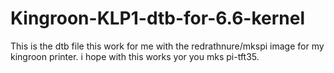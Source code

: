 # Kingroon-KLP1-dtb-for-6.6-kernel
This is the dtb file this work for me with the redrathnure/mkspi image for my kingroon printer. i hope with this works yor you mks pi-tft35. 
